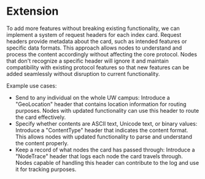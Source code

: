 # Extension

To add more features without breaking existing functionality, we can implement a system of request headers for each index card. Request headers provide metadata about the card, such as intended features or specific data formats. This approach allows nodes to understand and process the content accordingly without affecting the core protocol. Nodes that don't recognize a specific header will ignore it and maintain compatibility with existing protocol features so that new features can be added seamlessly without disruption to current functionality.

Example use cases:

- Send to any individual on the whole UW campus: Introduce a "GeoLocation" header that contains location information for routing purposes. Nodes with updated functionality can use this header to route the card effectively.
- Specify whether contents are ASCII text, Unicode text, or binary values: Introduce a "ContentType" header that indicates the content format. This allows nodes with updated functionality to parse and understand the content properly.
- Keep a record of what nodes the card has passed through: Introduce a "NodeTrace" header that logs each node the card travels through. Nodes capable of handling this header can contribute to the log and use it for tracking purposes.
